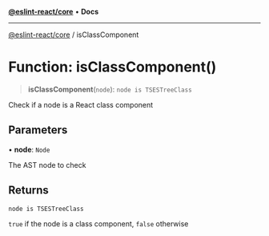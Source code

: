 [**@eslint-react/core**](../README.md) • **Docs**

***

[@eslint-react/core](../README.md) / isClassComponent

# Function: isClassComponent()

> **isClassComponent**(`node`): `node is TSESTreeClass`

Check if a node is a React class component

## Parameters

• **node**: `Node`

The AST node to check

## Returns

`node is TSESTreeClass`

`true` if the node is a class component, `false` otherwise
